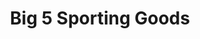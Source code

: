 ---
title: "Big 5 Sporting Goods"
url: /aurora/big-5-sporting-goods-east-quincy-avenue/
shop: sports
---